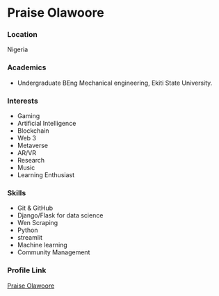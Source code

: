 # Praise Olawoore

### Location

Nigeria

### Academics

- Undergraduate BEng Mechanical engineering, Ekiti State University.
### Interests

- Gaming
- Artificial Intelligence
- Blockchain
- Web 3
- Metaverse
- AR/VR
- Research
- Music
- Learning Enthusiast

### Skills

- Git & GitHub
- Django/Flask for data science
- Wen Scraping
- Python
- streamlit
- Machine learning
- Community Management 

### Profile Link

[Praise Olawoore](https://github.com/drizedunn)
